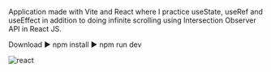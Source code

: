 Application made with Vite and React where I practice useState, useRef and useEffect in addition to doing infinite scrolling using Intersection Observer API in React JS.

Download ▶️ npm install ▶️ npm run dev

![react](https://github.com/ArtielSry/InfiniteScrollWithReactJs/assets/113340763/a3d4084b-7c6a-4c9c-8cfa-6a36a02ca2a1)
